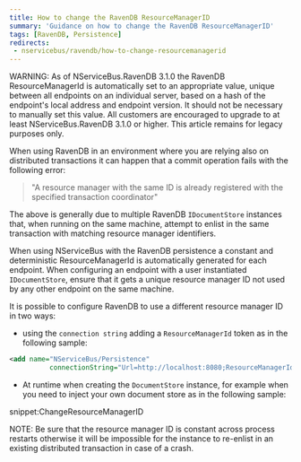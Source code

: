 ```yaml
---
title: How to change the RavenDB ResourceManagerID
summary: 'Guidance on how to change the RavenDB ResourceManagerID'
tags: [RavenDB, Persistence]
redirects:
 - nservicebus/ravendb/how-to-change-resourcemanagerid
---
```


WARNING: As of NServiceBus.RavenDB 3.1.0 the RavenDB ResourceManagerId is automatically set to an appropriate value, unique between all endpoints on an individual server, based on a hash of the endpoint's local address and endpoint version. It should not be necessary to manually set this value. All customers are encouraged to upgrade to at least NServiceBus.RavenDB 3.1.0 or higher. This article remains for legacy purposes only.

When using RavenDB in an environment where you are relying also on distributed transactions it can happen that a commit operation fails with the following error:

> "A resource manager with the same ID is already registered with the specified transaction coordinator"

The above is generally due to multiple RavenDB `IDocumentStore` instances that, when running on the same machine, attempt to enlist in the same transaction with matching resource manager identifiers.

When using NServiceBus with the RavenDB persistence a constant and deterministic ResourceManagerId is automatically generated for each endpoint. When configuring an endpoint with a user instantiated `IDocumentStore`, ensure that it gets a unique resource manager ID not used by any other endpoint on the same machine.

It is possible to configure RavenDB to use a different resource manager ID in two ways:

* using the `connection string` adding a `ResourceManagerId` token as in the following sample: 

```xml
<add name="NServiceBus/Persistence"
          connectionString="Url=http://localhost:8080;ResourceManagerId=d5723e19-92ad-4531-adad-8611e6e05c8a" />
```

* At runtime when creating the `DocumentStore` instance, for example when you need to inject your own document store as in the following sample:

snippet:ChangeResourceManagerID

NOTE: Be sure that the resource manager ID is constant across process restarts otherwise it will be impossible for the instance to re-enlist in an existing distributed transaction in case of a crash.
